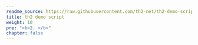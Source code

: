 ```yaml
---
readme_source: https://raw.githubusercontent.com/th2-net/th2-demo-script/ver-1.5.4-main_scenario/README.md 
title: th2 demo script
weight: 10
pre: "<b>2. </b>"
chapter: false
---
```


